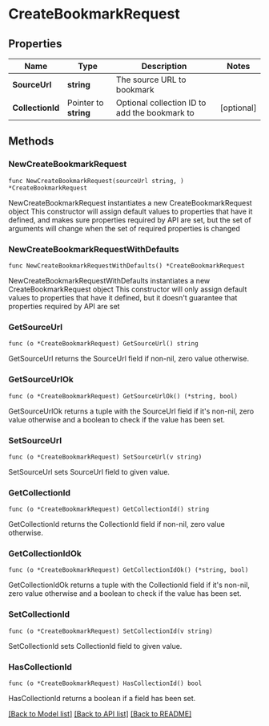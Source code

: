 # CreateBookmarkRequest

## Properties

Name | Type | Description | Notes
------------ | ------------- | ------------- | -------------
**SourceUrl** | **string** | The source URL to bookmark | 
**CollectionId** | Pointer to **string** | Optional collection ID to add the bookmark to | [optional] 

## Methods

### NewCreateBookmarkRequest

`func NewCreateBookmarkRequest(sourceUrl string, ) *CreateBookmarkRequest`

NewCreateBookmarkRequest instantiates a new CreateBookmarkRequest object
This constructor will assign default values to properties that have it defined,
and makes sure properties required by API are set, but the set of arguments
will change when the set of required properties is changed

### NewCreateBookmarkRequestWithDefaults

`func NewCreateBookmarkRequestWithDefaults() *CreateBookmarkRequest`

NewCreateBookmarkRequestWithDefaults instantiates a new CreateBookmarkRequest object
This constructor will only assign default values to properties that have it defined,
but it doesn't guarantee that properties required by API are set

### GetSourceUrl

`func (o *CreateBookmarkRequest) GetSourceUrl() string`

GetSourceUrl returns the SourceUrl field if non-nil, zero value otherwise.

### GetSourceUrlOk

`func (o *CreateBookmarkRequest) GetSourceUrlOk() (*string, bool)`

GetSourceUrlOk returns a tuple with the SourceUrl field if it's non-nil, zero value otherwise
and a boolean to check if the value has been set.

### SetSourceUrl

`func (o *CreateBookmarkRequest) SetSourceUrl(v string)`

SetSourceUrl sets SourceUrl field to given value.


### GetCollectionId

`func (o *CreateBookmarkRequest) GetCollectionId() string`

GetCollectionId returns the CollectionId field if non-nil, zero value otherwise.

### GetCollectionIdOk

`func (o *CreateBookmarkRequest) GetCollectionIdOk() (*string, bool)`

GetCollectionIdOk returns a tuple with the CollectionId field if it's non-nil, zero value otherwise
and a boolean to check if the value has been set.

### SetCollectionId

`func (o *CreateBookmarkRequest) SetCollectionId(v string)`

SetCollectionId sets CollectionId field to given value.

### HasCollectionId

`func (o *CreateBookmarkRequest) HasCollectionId() bool`

HasCollectionId returns a boolean if a field has been set.


[[Back to Model list]](../README.md#documentation-for-models) [[Back to API list]](../README.md#documentation-for-api-endpoints) [[Back to README]](../README.md)



